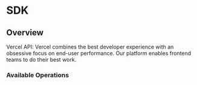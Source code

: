# SDK


## Overview

Vercel API: Vercel combines the best developer experience with an obsessive focus on end-user performance. Our platform enables frontend teams to do their best work.

### Available Operations

